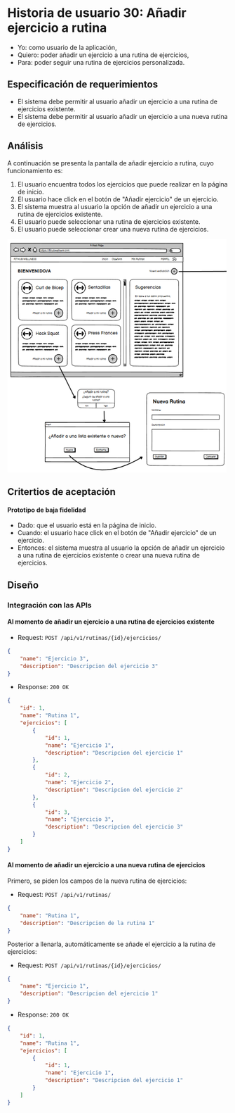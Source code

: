 # Historia de usuario 30: Añadir ejercicio a rutina

- Yo: como usuario de la aplicación,
- Quiero: poder añadir un ejercicio a una rutina de ejercicios,
- Para: poder seguir una rutina de ejercicios personalizada.

## Especificación de requerimientos

- El sistema debe permitir al usuario añadir un ejercicio a una rutina de ejercicios existente.
- El sistema debe permitir al usuario añadir un ejercicio a una nueva rutina de ejercicios.

## Análisis

A continuación se presenta la pantalla de añadir ejercicio a rutina, cuyo funcionamiento es:

1. El usuario encuentra todos los ejercicios que puede realizar en la página de inicio.
2. El usuario hace click en el botón de "Añadir ejercicio" de un ejercicio.
3. El sistema muestra al usuario la opción de añadir un ejercicio a una rutina de ejercicios existente.
4. El usuario puede seleccionar una rutina de ejercicios existente.
5. El usuario puede seleccionar crear una nueva rutina de ejercicios.

<img src="../assets/historia30.png" alt="Pantalla de añadir ejercicio a rutina" width="500"/>

## Critertios de aceptación

#### Prototipo de baja fidelidad

- Dado: que el usuario está en la página de inicio.
- Cuando: el usuario hace click en el botón de "Añadir ejercicio" de un ejercicio.
- Entonces: el sistema muestra al usuario la opción de añadir un ejercicio a una rutina de ejercicios existente o crear una nueva rutina de ejercicios.

## Diseño

### Integración con las APIs

#### Al momento de añadir un ejercicio a una rutina de ejercicios existente

- Request: `POST /api/v1/rutinas/{id}/ejercicios/`

```json
{
    "name": "Ejercicio 3",
    "description": "Descripcion del ejercicio 3"
}
```

- Response: `200 OK`

```json
{
    "id": 1,
    "name": "Rutina 1",
    "ejercicios": [
        {
            "id": 1,
            "name": "Ejercicio 1",
            "description": "Descripcion del ejercicio 1"
        },
        {
            "id": 2,
            "name": "Ejercicio 2",
            "description": "Descripcion del ejercicio 2"
        },
        {
            "id": 3,
            "name": "Ejercicio 3",
            "description": "Descripcion del ejercicio 3"
        }
    ]
}
```

#### Al momento de añadir un ejercicio a una nueva rutina de ejercicios

Primero, se piden los campos de la nueva rutina de ejercicios:

- Request: `POST /api/v1/rutinas/`

```json
{
    "name": "Rutina 1",
    "description": "Descripcion de la rutina 1"
}
```

Posterior a llenarla, automáticamente se añade el ejercicio a la rutina de ejercicios:

- Request: `POST /api/v1/rutinas/{id}/ejercicios/`

```json
{
    "name": "Ejercicio 1",
    "description": "Descripcion del ejercicio 1"
}
```

- Response: `200 OK`

```json
{
    "id": 1,
    "name": "Rutina 1",
    "ejercicios": [
        {
            "id": 1,
            "name": "Ejercicio 1",
            "description": "Descripcion del ejercicio 1"
        }
    ]
}
```